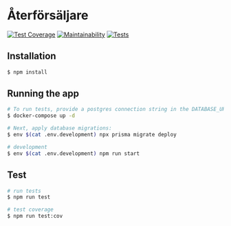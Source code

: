 # Återförsäljare

[![Test Coverage](https://api.codeclimate.com/v1/badges/b6f019209b84296f7a40/test_coverage)](https://codeclimate.com/github/Ugzuzg/aterforsaljare/test_coverage)
[![Maintainability](https://api.codeclimate.com/v1/badges/b6f019209b84296f7a40/maintainability)](https://codeclimate.com/github/Ugzuzg/aterforsaljare/maintainability)
[![Tests](https://github.com/Ugzuzg/aterforsaljare/actions/workflows/test.yml/badge.svg)](https://github.com/Ugzuzg/aterforsaljare/actions/workflows/test.yml)

## Installation

```bash
$ npm install
```

## Running the app

```bash
# To run tests, provide a postgres connection string in the DATABASE_URL environment variable. Or use docker-compose:
$ docker-compose up -d

# Next, apply database migrations:
$ env $(cat .env.development) npx prisma migrate deploy

# development
$ env $(cat .env.development) npm run start
```

## Test

```bash
# run tests
$ npm run test

# test coverage
$ npm run test:cov
```
